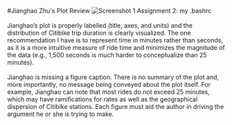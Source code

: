 #Jianghao Zhu's Plot Review
<c>![Screenshot 1 Assignment 2: my .bashrc](https://github.com/wbx200/PUI2016_wbx200/blob/master/HW8_wbx200/jz2575%20Plot.png?raw=true)</c>
<br><br>
Jianghao’s plot is properly labelled (title, axes, and units) and the distribution of Citibike trip duration is clearly visualized.  The one recommendation I have is to represent time in minutes rather than seconds, as it is a more intuitive measure of ride time and minimizes the magnitude of the data (e.g., 1,500 seconds is much harder to conceptualize than 25 minutes).<br><br>
Jianghao is missing a figure caption.  There is no summary of the plot and, more importantly, no message being conveyed about the plot itself.  For example, Jianghao can note that most rides do not exceed 25 minutes, which may have ramifications for rates as well as the geographical dispersion of Citibike stations.  Each figure must aid the author in driving the argument he or she is trying to make.

